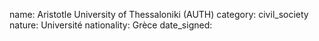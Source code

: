 name: Aristotle University of Thessaloniki (AUTH)
category: civil_society
nature:  Université
nationality: Grèce
date_signed:
    